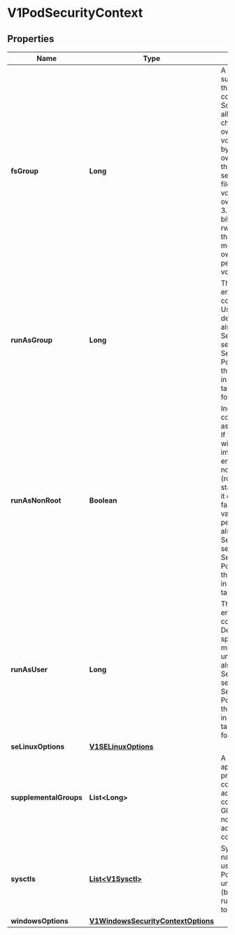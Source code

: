 

# V1PodSecurityContext

## Properties

Name | Type | Description | Notes
------------ | ------------- | ------------- | -------------
**fsGroup** | **Long** | A special supplemental group that applies to all containers in a pod. Some volume types allow the Kubelet to change the ownership of that volume to be owned by the pod:  1. The owning GID will be the FSGroup 2. The setgid bit is set (new files created in the volume will be owned by FSGroup) 3. The permission bits are OR&#39;d with rw-rw----  If unset, the Kubelet will not modify the ownership and permissions of any volume. |  [optional]
**runAsGroup** | **Long** | The GID to run the entrypoint of the container process. Uses runtime default if unset. May also be set in SecurityContext.  If set in both SecurityContext and PodSecurityContext, the value specified in SecurityContext takes precedence for that container. |  [optional]
**runAsNonRoot** | **Boolean** | Indicates that the container must run as a non-root user. If true, the Kubelet will validate the image at runtime to ensure that it does not run as UID 0 (root) and fail to start the container if it does. If unset or false, no such validation will be performed. May also be set in SecurityContext.  If set in both SecurityContext and PodSecurityContext, the value specified in SecurityContext takes precedence. |  [optional]
**runAsUser** | **Long** | The UID to run the entrypoint of the container process. Defaults to user specified in image metadata if unspecified. May also be set in SecurityContext.  If set in both SecurityContext and PodSecurityContext, the value specified in SecurityContext takes precedence for that container. |  [optional]
**seLinuxOptions** | [**V1SELinuxOptions**](V1SELinuxOptions.md) |  |  [optional]
**supplementalGroups** | **List&lt;Long&gt;** | A list of groups applied to the first process run in each container, in addition to the container&#39;s primary GID.  If unspecified, no groups will be added to any container. |  [optional]
**sysctls** | [**List&lt;V1Sysctl&gt;**](V1Sysctl.md) | Sysctls hold a list of namespaced sysctls used for the pod. Pods with unsupported sysctls (by the container runtime) might fail to launch. |  [optional]
**windowsOptions** | [**V1WindowsSecurityContextOptions**](V1WindowsSecurityContextOptions.md) |  |  [optional]



